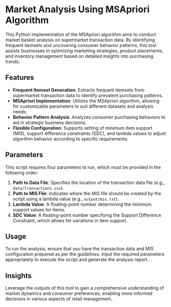 # Market Analysis Using MSApriori Algorithm
This Python implementation of the MSApriori algorithm aims to conduct market basket analysis on supermarket transaction data. By identifying frequent itemsets and uncovering consumer behavior patterns, this tool assists businesses in optimizing marketing strategies, product placements, and inventory management based on detailed insights into purchasing trends.

## Features
- **Frequent Itemset Generation**: Extracts frequent itemsets from supermarket transaction data to identify prevalent purchasing patterns.
- **MSApriori Implementation**: Utilizes the MSApriori algorithm, allowing for customizable parameters to suit different datasets and analysis needs.
- **Behavior Pattern Analysis**: Analyzes consumer purchasing behaviors to aid in strategic business decisions.
- **Flexible Configuration**: Supports setting of minimum item support (MIS), support difference constraints (SDC), and lambda values to adjust algorithm behavior according to specific requirements.

## Parameters
This script requires four parameters to run, which must be provided in the following order:
1. **Path to Data File**: Specifies the location of the transaction data file (e.g., `data/transactions.csv`).
2. **Path to MIS File**: Indicates where the MIS file should be created by the script using a lambda value (e.g., `output/mis.txt`).
3. **Lambda Value**: A floating-point number determining the minimum support values for items.
4. **SDC Value**: A floating-point number specifying the Support Difference Constraint, which allows for variations in item support.

## Usage
To run the analysis, ensure that you have the transaction data and MIS configuration prepared as per the guidelines. Input the required parameters appropriately to execute the script and generate the analysis report.

## Insights
Leverage the outputs of this tool to gain a comprehensive understanding of market dynamics and consumer preferences, enabling more informed decisions in various aspects of retail management.
